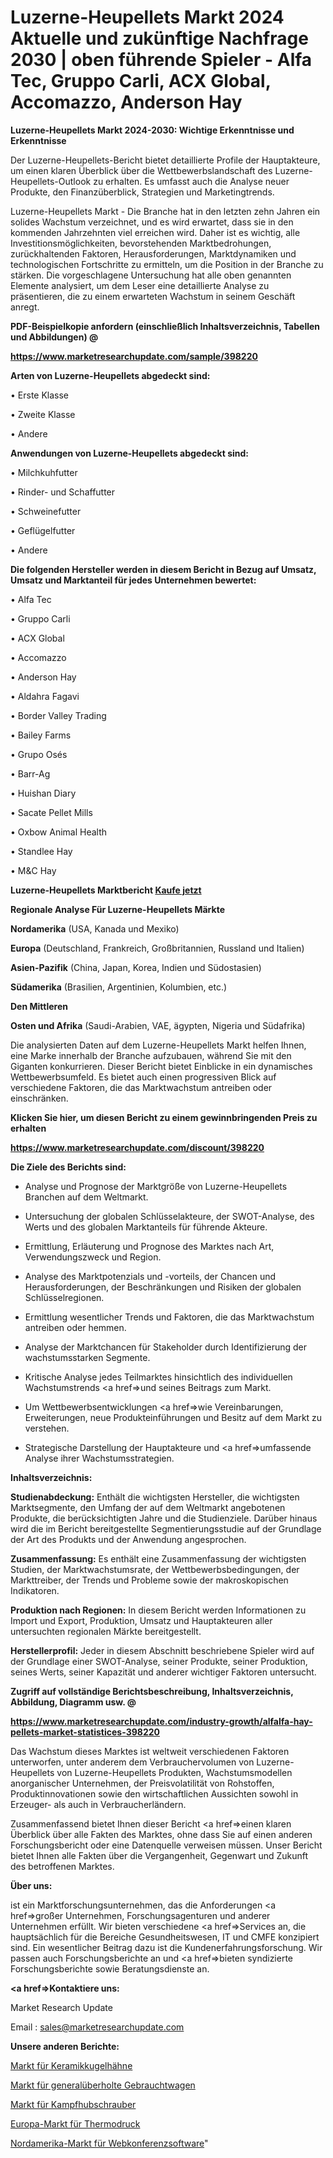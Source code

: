 # Luzerne-Heupellets Markt 2024 Aktuelle und zukünftige Nachfrage 2030 | oben führende Spieler - Alfa Tec, Gruppo Carli, ACX Global, Accomazzo, Anderson Hay

<strong>Luzerne-Heupellets Markt 2024-2030: Wichtige Erkenntnisse und Erkenntnisse</strong>

Der Luzerne-Heupellets-Bericht bietet detaillierte Profile der Hauptakteure, um einen klaren Überblick über die Wettbewerbslandschaft des Luzerne-Heupellets-Outlook zu erhalten. Es umfasst auch die Analyse neuer Produkte, den Finanzüberblick, Strategien und Marketingtrends.

Luzerne-Heupellets Markt - Die Branche hat in den letzten zehn Jahren ein solides Wachstum verzeichnet, und es wird erwartet, dass sie in den kommenden Jahrzehnten viel erreichen wird. Daher ist es wichtig, alle Investitionsmöglichkeiten, bevorstehenden Marktbedrohungen, zurückhaltenden Faktoren, Herausforderungen, Marktdynamiken und technologischen Fortschritte zu ermitteln, um die Position in der Branche zu stärken. Die vorgeschlagene Untersuchung hat alle oben genannten Elemente analysiert, um dem Leser eine detaillierte Analyse zu präsentieren, die zu einem erwarteten Wachstum in seinem Geschäft anregt.



<strong><b>PDF-Beispielkopie anfordern (einschließlich Inhaltsverzeichnis, Tabellen und Abbildungen) @ </b></strong>

<strong><a href=https://www.marketresearchupdate.com/sample/398220>

<strong>https://www.marketresearchupdate.com/sample/398220</u></a></strong></strong>



<strong>Arten von Luzerne-Heupellets abgedeckt sind:</strong>

• Erste Klasse

• Zweite Klasse

• Andere



<strong>Anwendungen von Luzerne-Heupellets abgedeckt sind:</strong>

• Milchkuhfutter

• Rinder- und Schaffutter

• Schweinefutter

• Geflügelfutter

• Andere



<strong>Die folgenden Hersteller werden in diesem Bericht in Bezug auf Umsatz, Umsatz und Marktanteil für jedes Unternehmen bewertet:</strong>

• Alfa Tec

• Gruppo Carli

• ACX Global

• Accomazzo

• Anderson Hay

• Aldahra Fagavi

• Border Valley Trading

• Bailey Farms

• Grupo Osés

• Barr-Ag

• Huishan Diary

• Sacate Pellet Mills

• Oxbow Animal Health

• Standlee Hay

• M&C Hay



<strong>Luzerne-Heupellets Marktbericht <a href=https://www.marketresearchupdate.com/buynow/398220>Kaufe jetzt</a></strong>



<strong>Regionale Analyse Für Luzerne-Heupellets Märkte</strong>



<strong>Nordamerika</strong> (USA, Kanada und Mexiko)



<strong>Europa</strong> (Deutschland, Frankreich, Großbritannien, Russland und Italien)



<strong>Asien-Pazifik</strong> (China, Japan, Korea, Indien und Südostasien)



<strong>Südamerika</strong> (Brasilien, Argentinien, Kolumbien, etc.)



<strong>Den Mittleren</strong> 

<strong>Osten und Afrika</strong> (Saudi-Arabien, VAE, ägypten, Nigeria und Südafrika)

Die analysierten Daten auf dem Luzerne-Heupellets Markt helfen Ihnen, eine Marke innerhalb der Branche aufzubauen, während Sie mit den Giganten konkurrieren. Dieser Bericht bietet Einblicke in ein dynamisches Wettbewerbsumfeld. Es bietet auch einen progressiven Blick auf verschiedene Faktoren, die das Marktwachstum antreiben oder einschränken.



<strong>Klicken Sie hier, um diesen Bericht zu einem gewinnbringenden Preis zu erhalten
</strong>

<strong><a href=https://www.marketresearchupdate.com/discount/398220>https://www.marketresearchupdate.com/discount/398220</b></u></strong></a>



<strong>Die Ziele des Berichts sind:</strong>

- Analyse und Prognose der Marktgröße von Luzerne-Heupellets Branchen auf dem Weltmarkt.

- Untersuchung der globalen Schlüsselakteure, der SWOT-Analyse, des Werts und des globalen Marktanteils für führende Akteure.

- Ermittlung, Erläuterung und Prognose des Marktes nach Art, Verwendungszweck und Region.

- Analyse des Marktpotenzials und -vorteils, der Chancen und Herausforderungen, der Beschränkungen und Risiken der globalen Schlüsselregionen.

- Ermittlung wesentlicher Trends und Faktoren, die das Marktwachstum antreiben oder hemmen.

- Analyse der Marktchancen für Stakeholder durch Identifizierung der wachstumsstarken Segmente.

- Kritische Analyse jedes Teilmarktes hinsichtlich des individuellen Wachstumstrends <a href=>und</a> seines Beitrags zum Markt.

- Um Wettbewerbsentwicklungen <a href=>wie</a> Vereinbarungen, Erweiterungen, neue Produkteinführungen und Besitz auf dem Markt zu verstehen.

- Strategische Darstellung der Hauptakteure und <a href=>umfas</a>sende Analyse ihrer Wachstumsstrategien.



<strong>Inhaltsverzeichnis:</strong>



<strong>Studienabdeckung:</strong> Enthält die wichtigsten Hersteller, die wichtigsten Marktsegmente, den Umfang der auf dem Weltmarkt angebotenen Produkte, die berücksichtigten Jahre und die Studienziele. Darüber hinaus wird die im Bericht bereitgestellte Segmentierungsstudie auf der Grundlage der Art des Produkts und der Anwendung angesprochen.



<strong>Zusammenfassung:</strong> Es enthält eine Zusammenfassung der wichtigsten Studien, der Marktwachstumsrate, der Wettbewerbsbedingungen, der Markttreiber, der Trends und Probleme sowie der makroskopischen Indikatoren.



<strong>Produktion nach Regionen:</strong> In diesem Bericht werden Informationen zu Import und Export, Produktion, Umsatz und Hauptakteuren aller untersuchten regionalen Märkte bereitgestellt.



<strong>Herstellerprofil:</strong> Jeder in diesem Abschnitt beschriebene Spieler wird auf der Grundlage einer SWOT-Analyse, seiner Produkte, seiner Produktion, seines Werts, seiner Kapazität und anderer wichtiger Faktoren untersucht.



<strong><b>Zugriff auf vollständige Berichtsbeschreibung, Inhaltsverzeichnis, Abbildung, Diagramm usw. @ </b></strong>

<strong><a href=https://www.marketresearchupdate.com/industry-growth/alfalfa-hay-pellets-market-statistices-398220>https://www.marketresearchupdate.com/industry-growth/alfalfa-hay-pellets-market-statistices-398220</a></strong>

Das Wachstum dieses Marktes ist weltweit verschiedenen Faktoren unterworfen, unter anderem dem Verbrauchervolumen von Luzerne-Heupellets von Luzerne-Heupellets Produkten, Wachstumsmodellen anorganischer Unternehmen, der Preisvolatilität von Rohstoffen, Produktinnovationen sowie den wirtschaftlichen Aussichten sowohl in Erzeuger- als auch in Verbraucherländern.

Zusammenfassend bietet Ihnen dieser Bericht <a href=>einen</a> klaren Überblick über alle Fakten des Marktes, ohne dass Sie auf einen anderen Forschungsbericht oder eine Datenquelle verweisen müssen. Unser Bericht bietet Ihnen alle Fakten über die Vergangenheit, Gegenwart und Zukunft des betroffenen Marktes.



<strong>Über uns:</strong>

 ist ein Marktforschungsunternehmen, das die Anforderungen <a href=>großer</a> Unternehmen, Forschungsagenturen und anderer Unternehmen erfüllt. Wir bieten verschiedene <a href=>Services</a> an, die hauptsächlich für die Bereiche Gesundheitswesen, IT und CMFE konzipiert sind. Ein wesentlicher Beitrag dazu ist die Kundenerfahrungsforschung. Wir passen auch Forschungsberichte an und <a href=>bieten</a> syndizierte Forschungsberichte sowie Beratungsdienste an.



<strong><a href=>Kontaktiere uns:</a></strong>

Market Research Update

Email : sales@marketresearchupdate.com



<strong>Unsere anderen Berichte:</strong>

<a href=https://www.linkedin.com/pulse/ceramic-ball-valve-market-has-huge-demand-worldwide-profiling>Markt für Keramikkugelhähne</a>

<a href=https://www.linkedin.com/pulse/used-car-refurbished-market-size-emerging-trends-consumption>Markt für generalüberholte Gebrauchtwagen</a>

<a href=https://www.linkedin.com/pulse/attack-helicopter-market-sizing-up>Markt für Kampfhubschrauber</a>

<a href=https://www.linkedin.com/pulse/europe-thermal-printing-market-future-demand>Europa-Markt für Thermodruck</a>

<a href=https://www.linkedin.com/pulse/north-america-web-conferencing-software-market>Nordamerika-Markt für Webkonferenzsoftware</a>"
